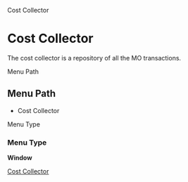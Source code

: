 
Cost Collector
# Cost Collector


The cost collector is a repository of all the MO transactions.

Menu Path
## Menu Path



- Cost Collector

Menu Type
### Menu Type

**Window**


[Cost Collector](../../functional-guide/window/window-cost-collector.md)